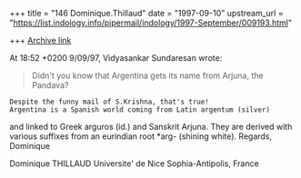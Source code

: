 +++
title = "146 Dominique.Thillaud"
date = "1997-09-10"
upstream_url = "https://list.indology.info/pipermail/indology/1997-September/009193.html"

+++
[Archive link](https://list.indology.info/pipermail/indology/1997-September/009193.html)

At 18:52 +0200 9/09/97, Vidyasankar Sundaresan wrote:
>
>Didn't you know that Argentina gets its name from Arjuna, the Pandava?
>
	Despite the funny mail of S.Krishna, that's true!
	Argentina is a Spanish world coming from Latin argentum (silver)
and linked to Greek arguros (id.) and Sanskrit Arjuna. They are derived
with various suffixes from an eurindian root *arg- (shining white).
	Regards,
Dominique

Dominique THILLAUD
Universite' de Nice Sophia-Antipolis, France






